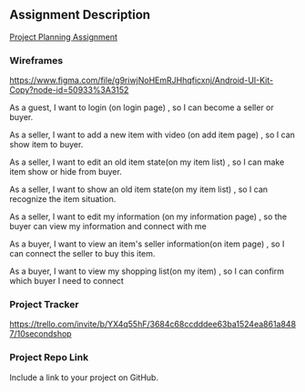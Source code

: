 ## Assignment Description
[Project Planning Assignment](https://education.launchcode.org/liftoff/modules/assignments/project-planning)


### Wireframes

https://www.figma.com/file/g9riwjNoHEmRJHhqficxnj/Android-UI-Kit-Copy?node-id=50933%3A3152

As a guest, I want to login (on login page) , so I can become a seller or buyer.

As a seller, I want to add a new item with video (on add item page) , so I can show item to buyer.

As a seller, I want to edit an old item state(on my item list) , so I can make item show or hide from buyer.

As a seller, I want to show an old item state(on my item list) , so I can recognize the item situation.

As a seller, I want to edit my information (on my information page) , so the buyer can view my information and connect with me

As a buyer, I want to view an item's seller information(on item page) , so I can connect the seller to buy this item.

As a buyer, I want to view my shopping list(on my item) , so I can confirm which buyer I need to connect



### Project Tracker

https://trello.com/invite/b/YX4q55hF/3684c68ccdddee63ba1524ea861a8487/10secondshop

### Project Repo Link

Include a link to your project on GitHub.
